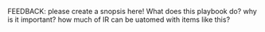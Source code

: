 FEEDBACK: please create a snopsis here! What does this playbook do? why is it important? how much of IR can be uatomed with items like this? 